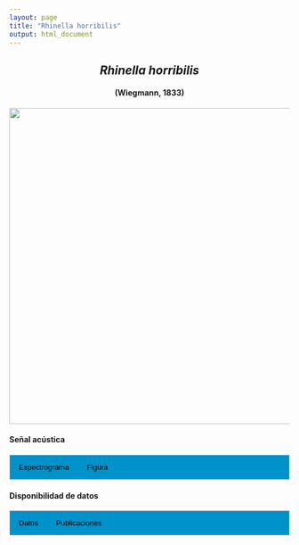 ```yaml
---
layout: page
title: "Rhinella horribilis"
output: html_document
---
```


<style>
/* Simplified CSS for tabs */
.tab {
  overflow: hidden;
  border: 1px solid #ccc;
  background-color: #0092ca;
}
.tab button {
  background-color: inherit;
  float: left;
  border: none;
  cursor: pointer;
  padding: 14px 16px;
  transition: background-color 0.3s;
}
.tab button:hover {
  background-color: #ddd;
}
.tab button.active {
  background-color: #ccc;
}
.tabcontent {
  display: none;
  padding: 6px 12px;
  border: 1px solid #ccc;
  border-top: none;
}
.audio-container {
  margin-bottom: 10px;
}
body h1 {
  display: none;
}
</style>

<script>
function openTab(evt, tabName) {
  document.querySelectorAll('.tabcontent').forEach(tab => tab.style.display = "none");
  document.querySelectorAll('.tablinks').forEach(link => link.classList.remove('active'));
  document.getElementById(tabName).style.display = "block";
  evt.currentTarget.classList.add('active');
}
</script>

<!-- Species presentation -->
<div style="text-align: center;">
  <h2><i>Rhinella horribilis</i></h2>
  <h4>(Wiegmann, 1833)</h4>
  <img src="{{ site.baseurl }}/images/especie_Rhinella_horribilis.png" style="width:15cm;">
</div>

#### Señal acústica

<!-- Tabs section -->
<div class="tab">
  <button class="tablinks" onclick="openTab(event, 'Espectro')">Espectrograma</button>
  <button class="tablinks" onclick="openTab(event, 'fig')">Figura</button>
</div>

<!-- Seccion Espectrograma -->
<div id="Espectro" class="tabcontent" style="text-align: center;">
  <video width="100%" height="auto" controls>
    <source src="{{ site.baseurl }}/Espectrograms/dyna_Rhinella_horribilis.mp4" type="video/mp4">
    Tu navegador no soporta el elemento de video.
  </video>
</div>

<!-- Seccion Figura -->
<div id="fig" class="tabcontent" style="text-align: center;">
  <img src="{{ site.baseurl }}/images/spec_Rhinella_horribilis.png" style="width:15cm;">
</div>

#### Disponibilidad de datos

<!-- Tabs section -->
<div class="tab">
  <button class="tablinks" onclick="openTab(event, 'dat')">Datos</button>
  <button class="tablinks" onclick="openTab(event, 'pubs')">Publicaciones</button>
</div>

<!-- Seccion Datos -->
<div id="dat" class="tabcontent">

  <p><strong>Disponibles en CSA-IAVH</strong></p>
  <p><a href="http://colecciones.humboldt.org.co/rec/sonidos/IAvH-CSA-34493/IAvH-CSA-34493.wav" target="_blank">IAVH-CSA-34493</a></p>
  <p><a href="http://colecciones.humboldt.org.co/rec/sonidos/IAvH-CSA-34494/IAvH-CSA-34494.wav" target="_blank">IAVH-CSA-34494</a></p>
  <p><a href="http://colecciones.humboldt.org.co/rec/sonidos/IAvH-CSA-34495/IAvH-CSA-34495.wav" target="_blank">IAVH-CSA-34495</a></p>
  <p><a href="http://colecciones.humboldt.org.co/rec/sonidos/IAvH-CSA-34496/IAvH-CSA-34496.wav" target="_blank">IAVH-CSA-34496</a></p>
  <p><a href="http://colecciones.humboldt.org.co/rec/sonidos/IAvH-CSA-34497/IAvH-CSA-34497.wav" target="_blank">IAVH-CSA-34497</a></p>
  <p><a href="http://colecciones.humboldt.org.co/rec/sonidos/IAvH-CSA-34498/IAvH-CSA-34498.wav" target="_blank">IAVH-CSA-34498</a></p>
  <p><a href="http://colecciones.humboldt.org.co/rec/sonidos/IAvH-CSA-34499/IAvH-CSA-34499.wav" target="_blank">IAVH-CSA-34499</a></p>
  <p><a href="http://colecciones.humboldt.org.co/rec/sonidos/IAvH-CSA-34500/IAvH-CSA-34500.wav" target="_blank">IAVH-CSA-34500</a></p>  
  <p><a href="http://colecciones.humboldt.org.co/rec/sonidos/IAvH-CSA-35775/IAvH-CSA-35775.wav" target="_blank">IAVH-CSA-35775</a></p>
  <p><a href="http://colecciones.humboldt.org.co/rec/sonidos/IAvH-CSA-36266/IAvH-CSA-36266.wav" target="_blank">IAVH-CSA-36266</a></p>

  <p><strong>Disponibles en Figshare</strong></p>
  <p>Chaves-Portilla, G. (2024). Rhinella horribilis. figshare. Media.  
    <a href="https://doi.org/10.6084/m9.figshare.27640617.v2" target="_blank">https://doi.org/10.6084/m9.figshare.27640617.v2</a>
  </p>
  
  <p><strong>Disponibles en iNaturalist</strong></p>
  <p><a href="https://www.inaturalist.org/observations?place_id=7196&sounds&taxon_id=517119" target="_blank">Rhinella horribilis</a>
  </p>
  
</div>


<!-- Seccion Publicaciones -->
<div id="pubs" class="tabcontent">
  <p><strong>Bernal, M.H., Montealegre, D.P., Páez, C.A.</strong> 2004. Estudio de la vocalización de trece especies de anuros del municipio de Ibagué, Colombia. <i>Revista de la Academia Colombiana de Ciencias Exactas, Físicas y Naturales</i> 28: 385-390. 
  <a href="https://raccefyn.co/index.php/raccefyn/article/view/2135" target="_blank">https://raccefyn.co/index.php/raccefyn/article/view/2135</a></p>
  <p><strong>***</strong><i>Bernal et al. (2004) no disponibiliza los audios y datos asociados.</i></p>
</div>
